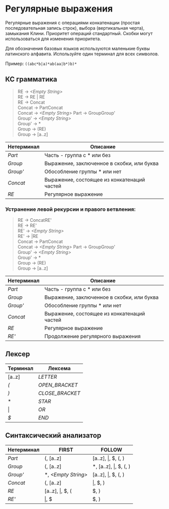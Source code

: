 # Регулярные выражения

Регулярные выражения с операциями конкатенации (простая последовательная
запись строк), выбора (вертикальная черта), замыкания
Клини. Приоритет операций стандартный. Скобки могут использоваться
для изменения приоритета.

Для обозначения базовых языков используются маленькие буквы латинского
алфавита. Используйте один терминал для всех символов.

Пример: `((abc*b|a)*ab(aa|b*)b)*`

## КС грамматика

> RE -> *\<Empty String\>*  
> RE -> RE | RE  
> RE -> Concat  
> Concat -> PartConcat  
> Concat -> *\<Empty String\>*
> Part -> GroupGroup'  
> Group' -> *\<Empty String\>*  
> Group' -> \*  
> Group -> (RE)   
> Group -> [a..z]  

Нетерминал | Описание
--- | ---
*Part* | Часть - группа с * или без
*Group* | Выражение, заключенное в скобки, или буква
*Group'* | Обособление группы * или нет
*Concat* | Выражение, состоящее из конкатенаций частей
*RE* | Регулярное выражение

### Устранение левой рекурсии и правого ветвления:

> RE -> ConcatRE'  
> RE -> RE'  
> RE' -> *\<Empty String\>*  
> RE' -> |RE  
> Concat -> PartConcat  
> Concat -> *\<Empty String\>*
> Part -> GroupGroup'  
> Group' -> *\<Empty String\>*  
> Group' -> \*  
> Group -> (RE)   
> Group -> [a..z]  

Нетерминал | Описание
--- | ---
*Part* | Часть - группа с * или без
*Group* | Выражение, заключенное в скобки, или буква
*Group'* | Обособление группы * или нет
*Concat* | Выражение, состоящее из конкатенаций частей
*RE* | Регулярное выражение
*RE'* | Продолжение регулярного выражения

## Лексер

Терминал | Лексема
--- | ---
[a..z] | *LETTER*
*(* | *OPEN_BRACKET*
*)* | *CLOSE_BRACKET*
* | *STAR*
&#124; | *OR*
*$* | *END*

## Синтаксический анализатор

Нетерминал | FIRST| FOLLOW
--- | --- | ---
*Part* | (, [a..z] | [a..z], &#124;, $, (, )
*Group* | (, [a..z]  | *, [a..z], &#124;, $, (, )
*Group'* | *, *\<Empty String\>* | [a..z], &#124;, $, (, )
*Concat* | (, [a..z]  | &#124;, $, )
*RE* | [a..z], &#124;, $, (  | $, )
*RE'* | &#124;, $ | $, )